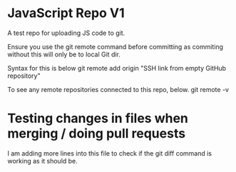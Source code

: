 # JavaScript Repo V1

A test repo for uploading JS code to git.

Ensure you use the git remote command before committing
as commiting without this will only be to local Git dir.

Syntax for this is below 
git remote add origin "SSH link from empty GitHub repository"

To see any remote repositories connected to this repo, below.
git remote -v 

# Testing changes in files when merging / doing pull requests
I am adding more lines into this file to check if the git diff command is working as it should be.